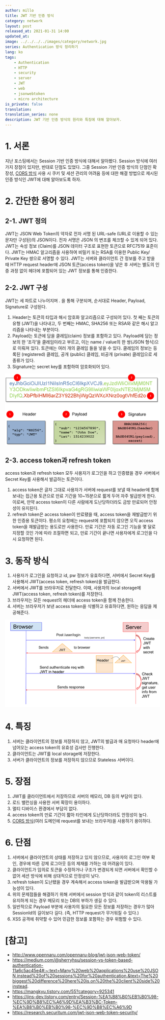 ```yaml
---
author: millo
title: JWT 기반 인증 방식
category: network
layout: post
released_at: 2021-01-31 14:00
updated_at:
image: ../../../../images/category/network.jpg
series: Authentication 방식 정리하기
lang: ko
tags:
    - Authentication
    - HTTP
    - security
    - server
    - JWT
    - web
    - jsonwebtoken
    - micro architecture
is_private: false
translation:
translation_series: none
description: JWT 기반 인증 방식의 원리와 특징에 대해 알아보자.
---
```


# 1. 서론

지난 포스팅에서는 Session 기반 인증 방식에 대해서 알아봤다. Session 방식에 여러 가지 장점이 있지만, 반대로 단점도 있었다. 그중 Session 기반 인증 방식의 단점인 확장성, [CORS 방식](https://millo-L.github.io/Nodejs-express-cors-%EC%82%AC%EC%9A%A9%ED%95%98%EA%B8%B0/) 사용 시 쿠키 및 세션 관리의 어려움 등에 대한 해결 방법으로 제시된 인증 방식인 JWT에 대해 알아보도록 하자.

# 2. 간단한 용어 정리

## 2-1. JWT 정의

JWT는 JSON Web Token의 약자로 전자 서명 된 URL-safe (URL로 이용할 수 있는 문자만 구성된)의 JSON이다. 전자 서명은 JSON 의 변조를 체크할 수 있게 되어 있다. JWT는 속성 정보 (Claim)를 JSON 데이터 구조로 표현한 토큰으로 RFC7519 표준이다. JWT는 HMAC 알고리즘을 사용하여 비밀키 또는 RSA를 이용한 Public Key/ Private Key 쌍으로 서명할 수 있다.
JWT는 서버와 클라이언트 간 정보를 주고 받을 때 HTTP request header에 JSON 토큰(access token)을 넣은 후 서버는 별도의 인증 과정 없이 헤더에 포함되어 있는 JWT 정보를 통해 인증한다.

## 2-2. JWT 구성

JWT는 세 파트로 나누어지며 . 을 통해 구분되며, 순서대로 Header, Payload, Signature로 구성된다.

1.  Header는 토큰의 타입과 해시 암호화 알고리즘으로 구성되어 있다. 첫 째는 토큰의 유형 (JWT)을 나타내고, 두 번째는 HMAC, SHA256 또는 RSA와 같은 해시 알고리즘을 나타내는 부분이다.
2.  Payload는 토큰에 담을 클레임(claim) 정보를 포함하고 있다. Payload에 담는 정보의 한 ‘조각’을 클레임이라고 부르고, 이는 name / value의 한 쌍(JSON 형식)으로 이뤄져 있다. 토큰에는 여러 개의 클레임 들을 넣을 수 있다.
    클레임의 정보는 등록된 (registered) 클레임, 공개 (public) 클레임, 비공개 (private) 클레임으로 세 종류가 있다.
3.  Signature는 secret key를 포함하여 암호화되어 있다.

![](../../../../images/2021/01/jwt.png)

## 2-3. access token과 refresh token

access token과 refresh token 모두 사용자가 로그인을 하고 인증됐을 경우 서버에서 Secret Key를 사용해서 발급하는 토큰이다.

1.  access token은 글자 그대로 사용자가 서버에 request를 보낼 때 header에 함께 보내는 접근용 토큰으로 만료 기간을 10~15분으로 짧게 두어 자주 발급받게 한다. 이로써, 만약 access token이 다른 사람에게 도난당하더라도 금방 만료되어 안정성이 유지된다.
2.  refresh token은 access token이 만료됐을 때, access token을 재발급받기 위한 인증용 토큰이다. 평소의 요청에는 request에 포함되지 않으면 오직 access token을 재발급받는 용도로만 사용한다. 만료 기간은 자동 로그인 기능을 몇 달로 지정할 것인 가에 따라 조절하면 되고, 만료 기간이 끝나면 사용자에게 로그인을 다시 요청하면 된다.

# 3. 동작 방식

1.  사용자가 로그인을 요청하고 id, pw 정보가 유효하다면, 서버에서 Secret Key를 사용해서 JWT(access token, refresh token)을 발급한다.
2.  서버에서 JWT를 브라우저로 전달한다. 이때, 사용자의 local storage에 JWT(access token, refresh token)를 저장한다.
3.  브라우저는 모든 request의 헤더에 access token을 함께 전송한다.
4.  서버는 브라우저가 보낸 access token을 식별하고 유효하다면, 원하는 응답을 제공해준다.

![](../../../../images/2021/01/jwt-flow.png)

# 4. 특징

1.  서버는 클라이언트의 정보를 저장하지 않고, JWT의 발급과 매 요청마다 header에 넘어오는 access token의 유효성 검사만 진행한다.
2.  클라이언트는 JWT를 local storage에 저장한다.
3.  서버가 클라이언트의 정보를 저장하지 않으므로 Stateless 서버이다.

# 5. 장점

1.  JWT를 클라이언트에서 저장하므로 서버의 메모리, DB 등의 부담이 없다.
2.  로드 밸런싱을 사용한 서버 확장이 용이하다.
3.  멀티 디바이스 환경에서 부담이 없다.
4.  access token의 만료 기간이 짧아 타인에게 도난당하더라도 안정성이 높다.
5.  [CORS 방식](https://millo-L.github.io/Nodejs-express-cors-%EC%82%AC%EC%9A%A9%ED%95%98%EA%B8%B0/)(여러 도메인에 request를 보내는 브라우저)을 사용하기 용이하다.

# 6. 단점

1.  서버에서 클라이언트의 상태를 저장하고 있지 않으므로, 사용자의 로그인 여부 확인, 경우에 따른 강제 로그아웃 등의 제재를 가하는 데 어려움이 있다.
2.  클라이언트가 임의로 토큰을 수정하거나 구조가 변경되게 되면 서버에서 확인할 수 없어 세션 방식에 비해 상대적으로 안정성이 낮다.
3.  refresh token이 도난됐을 경우 계속해서 access token을 발급받으며 악용될 가능성이 있다.
4.  위의 문제점들을 해결하기 위해 서버에서 session 방식과 같이 token의 리스트를 유지하게 되는 경우 메모리 또는 DB의 부하가 생길 수 있다.
5.  일반적으로 Payload 부분에 사용자의 필요한 모든 정보를 저장하는 경우가 많아 SessionId의 길이보다 길다. (즉, HTTP request가 무거워질 수 있다.)
6.  XSS 공격에 취약할 수 있어 민감한 정보를 포함하는 경우 위험할 수 있다.

# [참고]

-   http://www.opennaru.com/opennaru-blog/jwt-json-web-token/
-   https://medium.com/@sherryhsu/session-vs-token-based-authentication-11a6c5ac45e4#:~:text=Many%20web%20applications%20use%20JSON,instead%20of%20sessions%20for%20authentication.&text=The%20biggest%20difference%20here%20is,on%20the%20client%20side%20instead.
-   https://mangkyu.tistory.com/55?category=925341
-   https://jins-dev.tistory.com/entry/Session-%EA%B8%B0%EB%B0%98-%EC%9D%B8%EC%A6%9D%EA%B3%BC-Token-%EA%B8%B0%EB%B0%98-%EC%9D%B8%EC%A6%9D
-   https://research.securitum.com/jwt-json-web-token-security/
